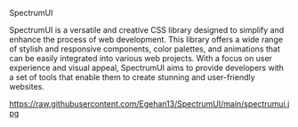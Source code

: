 SpectrumUI

SpectrumUI is a versatile and creative CSS library designed to simplify and enhance the process of web development. This library offers a wide range of stylish and responsive components, color palettes, and animations that can be easily integrated into various web projects. With a focus on user experience and visual appeal, SpectrumUI aims to provide developers with a set of tools that enable them to create stunning and user-friendly websites.

https://raw.githubusercontent.com/Egehan13/SpectrumUI/main/spectrumui.jpg
